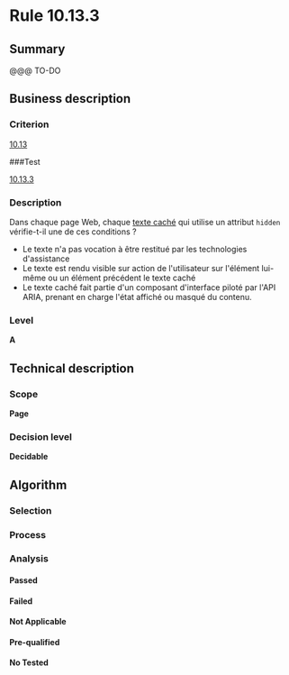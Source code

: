# Rule 10.13.3

## Summary

@@@ TO-DO

## Business description

### Criterion

[10.13](http://references.modernisation.gouv.fr/sites/default/files/RGAA3_RC2-1/referentiel_technique.htm#crit-10-13)

###Test

[10.13.3](http://references.modernisation.gouv.fr/sites/default/files/RGAA3_RC2-1/referentiel_technique.htm#test-10.13.3)

### Description

Dans chaque page Web, chaque <a href="http://references.modernisation.gouv.fr/sites/default/files/RGAA3_RC2-1/glossaire.htm#mTexteCache">texte cach&eacute;</a> qui utilise un attribut `hidden` v&eacute;rifie-t-il une de ces conditions ? 
 
 * Le texte n'a pas vocation &agrave; &ecirc;tre restitu&eacute; par les technologies d'assistance 
 * Le texte est rendu visible sur action de l'utilisateur sur l'&eacute;l&eacute;ment lui-m&ecirc;me ou un &eacute;l&eacute;ment pr&eacute;c&eacute;dent le texte cach&eacute; 
 * Le texte cach&eacute; fait partie d'un composant d'interface pilot&eacute; par l'API ARIA, prenant en charge l'&eacute;tat affich&eacute; ou masqu&eacute; du contenu. 


### Level

**A**

## Technical description

### Scope

**Page**

### Decision level

**Decidable**

## Algorithm

### Selection

### Process

### Analysis

#### Passed

#### Failed

#### Not Applicable

#### Pre-qualified

#### No Tested 






